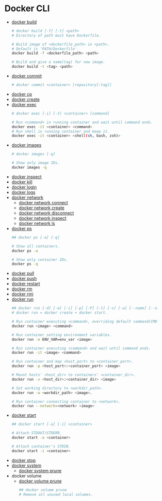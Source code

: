 Docker CLI
==========

- [docker build](https://docs.docker.com/engine/reference/commandline/build/)
    ```sh
    # docker build [-f] [-t] <path>
    # Directory of path must have Dockerfile.

    # Build image of <dockerfile_path> in <path>.
    # Default is 'PATH/Dockerfile'.
    docker build -f <dockerfile_path> <path>

    # Build and give a name(tag) for new image.
    docker build -t <tag> <path>
    ```
- [docker commit](https://docs.docker.com/engine/reference/commandline/commit/)
    ```sh
    # docker commit <container> [repository[:tag]]
    ```
- [docker cp](https://docs.docker.com/engine/reference/commandline/cp/)
- [docker create](https://docs.docker.com/engine/reference/commandline/create/)
- [docker exec](https://docs.docker.com/engine/reference/commandline/exec/)
    ```sh
    # docker exec [-i] [-t] <container> [command]

    # Run <command> in running container and wait until command ends.
    docker exec -it <container> <command>
    # Run shell in running container and keep it.
    docker exec -it <container> <shell(sh, bash, zsh)>
    ```
- [docker images](https://docs.docker.com/engine/reference/commandline/images/)
    ```sh
    # docker images [-q]

    # Show only image IDs.
    docker images -q
    ```
- [docker inspect](https://docs.docker.com/engine/reference/commandline/inspect/)
- [docker kill](https://docs.docker.com/engine/reference/commandline/kill/)
- [docker login](https://docs.docker.com/engine/reference/commandline/login/)
- [docker logs](https://docs.docker.com/engine/reference/commandline/logs/)
- [docker network](https://docs.docker.com/engine/reference/commandline/network/)
    - [docker network connect](https://docs.docker.com/engine/reference/commandline/network_connect/)
    - [docker network create](https://docs.docker.com/engine/reference/commandline/network_create/)
    - [docker network disconnect](https://docs.docker.com/engine/reference/commandline/network_disconnect/)
    - [docker network inspect](https://docs.docker.com/engine/reference/commandline/network_inspect/)
    - [docker network ls](https://docs.docker.com/engine/reference/commandline/network_ls/)
- [docker ps](https://docs.docker.com/engine/reference/commandline/ps/)
    ```sh
    ## docker ps [-a] [-q]

    # Show all containers.
    docker ps -a

    # Show only container IDs.
    docker ps -q
    ```
- [docker pull](https://docs.docker.com/engine/reference/commandline/pull/)
- [docker push](https://docs.docker.com/engine/reference/commandline/push/)
- [docker restart](https://docs.docker.com/engine/reference/commandline/restart/)
- [docker rm](https://docs.docker.com/engine/reference/commandline/rm/)
- [docker rmi](https://docs.docker.com/engine/reference/commandline/rmi/)
- [docker run](https://docs.docker.com/engine/reference/commandline/run/)
    ```sh
    ## docker run [-d] [-e] [-i] [-p] [-P] [-t] [-v] [-w] [--name] [--network] [--rm] <image> [command]
    # docker run = docker create + docker start.

    # Run container executing <command>, overriding default command(CMD in Dockerfile).
    docker run <image> <command>

    # Run container setting environment variables.
    docker run -e ENV_VAR=env_var <image>

    # Run container executing <command> and wait until command ends.
    docker run -it <image> <command>

    # Run container and map <host_port> to <container_port>.
    docker run -p <host_port>:<container_port> <image>

    # Mount hosts' <host_dir> to containers' <container_dir>.
    docker run -v <host_dir>:<container_dir> <image>

    # Set working directory to <workdir_path>.
    docker run -w <workdir_path> <image>.

    # Run container connecting container to <network>.
    docker run --network=<network> <image>
    ```
- [docker start](https://docs.docker.com/engine/reference/commandline/start/)
    ```sh
    ## docker start [-a] [-i] <container>

    # Attach STDOUT/STDERR.
    docker start -a <container>

    # Attach container's STDIN.
    docker start -i <container>
    ```
- [docker stop](https://docs.docker.com/engine/reference/commandline/stop/)
- [docker system](https://docs.docker.com/engine/reference/commandline/system/)
    - [docker system prune](https://docs.docker.com/engine/reference/commandline/system_prune/)
- docker volume
    - [docker volume prune](https://docs.docker.com/engine/reference/commandline/volume_prune/)
        ```sh
        ## docker volume prune
        # Remove all unused local volumes.
        ```